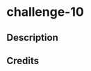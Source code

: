 # challenge-10

## Description

## Credits 
<!-- Activity 11 and 12 for setting up shapes.js (?) -->
<!-- scaling SVG image https://css-tricks.com/scale-svg/ -->
<!-- setting up questions Module 9 Activity 19 -->
<!-- https://developer.mozilla.org/en-US/docs/Web/SVG/Tutorial/Getting_Started -->
<!-- https://developer.mozilla.org/en-US/docs/Web/SVG/Element/g (?) for SVG g element -->
<!-- https://www.w3schools.com/graphics/svg_rect.asp making square -->

<!-- https://www.w3schools.com/graphics/tryit.asp?filename=trysvg_polygon (for making triangle) -->

<!-- AskBCS helped me figure out how to export and import multiple functions from one file -->